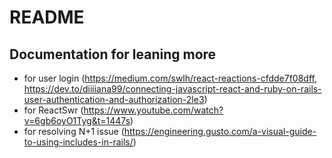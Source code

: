 # README

## Documentation for leaning more

- for user login (https://medium.com/swlh/react-reactions-cfdde7f08dff, https://dev.to/diiiiana99/connecting-javascript-react-and-ruby-on-rails-user-authentication-and-authorization-2le3)
- for ReactSwr (https://www.youtube.com/watch?v=6gb6oyO1Tyg&t=1447s)
- for resolving N+1 issue (https://engineering.gusto.com/a-visual-guide-to-using-includes-in-rails/)

